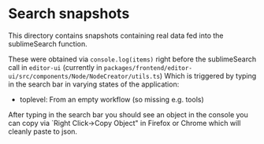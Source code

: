 # Search snapshots

This directory contains snapshots containing real data fed into the sublimeSearch function.

These were obtained via `console.log(items)` right before the sublimeSearch call in `editor-ui` (currently in `packages/frontend/editor-ui/src/components/Node/NodeCreator/utils.ts`)
Which is triggered by typing in the search bar in varying states of the application:

- toplevel: From an empty workflow (so missing e.g. tools)


After typing in the search bar you should see an object in the console you can copy via `Right Click->Copy Object" in Firefox or Chrome which will cleanly paste to json.

